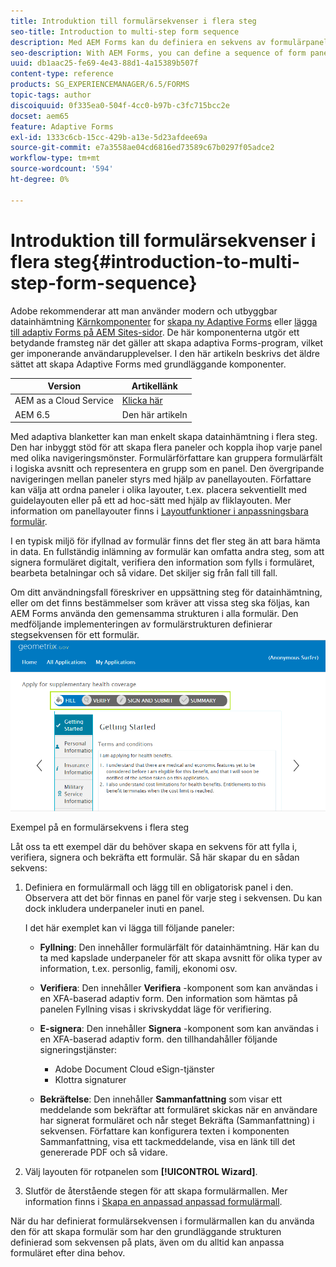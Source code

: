 ```yaml
---
title: Introduktion till formulärsekvenser i flera steg
seo-title: Introduction to multi-step form sequence
description: Med AEM Forms kan du definiera en sekvens av formulärpanel där du vill att användarna ska navigera och fylla i ett anpassat formulär.
seo-description: With AEM Forms, you can define a sequence of form panel in which you want users to navigate and fill an adaptive form.
uuid: db1aac25-fe69-4e43-88d1-4a15389b507f
content-type: reference
products: SG_EXPERIENCEMANAGER/6.5/FORMS
topic-tags: author
discoiquuid: 0f335ea0-504f-4cc0-b97b-c3fc715bcc2e
docset: aem65
feature: Adaptive Forms
exl-id: 1333c6cb-15cc-429b-a13e-5d23afdee69a
source-git-commit: e7a3558ae04cd6816ed73589c67b0297f05adce2
workflow-type: tm+mt
source-wordcount: '594'
ht-degree: 0%

---
```


# Introduktion till formulärsekvenser i flera steg{#introduction-to-multi-step-form-sequence}

<span class="preview"> Adobe rekommenderar att man använder modern och utbyggbar datainhämtning [Kärnkomponenter](https://experienceleague.adobe.com/docs/experience-manager-core-components/using/adaptive-forms/introduction.html) for [skapa ny Adaptive Forms](/help/forms/using/create-an-adaptive-form-core-components.md) eller [lägga till adaptiv Forms på AEM Sites-sidor](/help/forms/using/create-or-add-an-adaptive-form-to-aem-sites-page.md). De här komponenterna utgör ett betydande framsteg när det gäller att skapa adaptiva Forms-program, vilket ger imponerande användarupplevelser. I den här artikeln beskrivs det äldre sättet att skapa Adaptive Forms med grundläggande komponenter. </span>

| Version | Artikellänk |
| -------- | ---------------------------- |
| AEM as a Cloud Service | [Klicka här](https://experienceleague.adobe.com/docs/experience-manager-cloud-service/content/forms/adaptive-forms-authoring/authoring-adaptive-forms-foundation-components/configure-layout-of-an-adaptive-form/introduction-form-sequence.html) |
| AEM 6.5 | Den här artikeln |


Med adaptiva blanketter kan man enkelt skapa datainhämtning i flera steg. Den har inbyggt stöd för att skapa flera paneler och koppla ihop varje panel med olika navigeringsmönster. Formulärförfattare kan gruppera formulärfält i logiska avsnitt och representera en grupp som en panel. Den övergripande navigeringen mellan paneler styrs med hjälp av panellayouten. Författare kan välja att ordna paneler i olika layouter, t.ex. placera sekventiellt med guidelayouten eller på ett ad hoc-sätt med hjälp av fliklayouten. Mer information om panellayouter finns i [Layoutfunktioner i anpassningsbara formulär](../../forms/using/layout-capabilities-adaptive-forms.md).

I en typisk miljö för ifyllnad av formulär finns det fler steg än att bara hämta in data. En fullständig inlämning av formulär kan omfatta andra steg, som att signera formuläret digitalt, verifiera den information som fylls i formuläret, bearbeta betalningar och så vidare. Det skiljer sig från fall till fall.

Om ditt användningsfall föreskriver en uppsättning steg för datainhämtning, eller om det finns bestämmelser som kräver att vissa steg ska följas, kan AEM Forms använda den gemensamma strukturen i alla formulär. Den medföljande implementeringen av formulärstrukturen definierar stegsekvensen för ett formulär. ![Exempel på en formulärsekvens i flera steg](assets/formpipeline.png)

Exempel på en formulärsekvens i flera steg

Låt oss ta ett exempel där du behöver skapa en sekvens för att fylla i, verifiera, signera och bekräfta ett formulär. Så här skapar du en sådan sekvens:

1. Definiera en formulärmall och lägg till en obligatorisk panel i den. Observera att det bör finnas en panel för varje steg i sekvensen. Du kan dock inkludera underpaneler inuti en panel.

   I det här exemplet kan vi lägga till följande paneler:

   * **Fyllning**: Den innehåller formulärfält för datainhämtning. Här kan du ta med kapslade underpaneler för att skapa avsnitt för olika typer av information, t.ex. personlig, familj, ekonomi osv.

   * **Verifiera**: Den innehåller **Verifiera** -komponent som kan användas i en XFA-baserad adaptiv form. Den information som hämtas på panelen Fyllning visas i skrivskyddat läge för verifiering.

   * **E-signera**: Den innehåller **Signera** -komponent som kan användas i en XFA-baserad adaptiv form. den tillhandahåller följande signeringstjänster:

      * Adobe Document Cloud eSign-tjänster
      * Klottra signaturer

   * **Bekräftelse**: Den innehåller **Sammanfattning** som visar ett meddelande som bekräftar att formuläret skickas när en användare har signerat formuläret och når steget Bekräfta (Sammanfattning) i sekvensen. Författare kan konfigurera texten i komponenten Sammanfattning, visa ett tackmeddelande, visa en länk till det genererade PDF och så vidare.

1. Välj layouten för rotpanelen som **[!UICONTROL Wizard]**.
1. Slutför de återstående stegen för att skapa formulärmallen. Mer information finns i [Skapa en anpassad anpassad formulärmall](../../forms/using/custom-adaptive-forms-templates.md).

När du har definierat formulärsekvensen i formulärmallen kan du använda den för att skapa formulär som har den grundläggande strukturen definierad som sekvensen på plats, även om du alltid kan anpassa formuläret efter dina behov.
